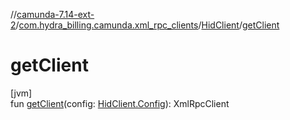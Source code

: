 //[camunda-7.14-ext-2](../../../index.md)/[com.hydra_billing.camunda.xml_rpc_clients](../index.md)/[HidClient](index.md)/[getClient](get-client.md)

# getClient

[jvm]\
fun [getClient](get-client.md)(config: [HidClient.Config](-config/index.md)): XmlRpcClient
